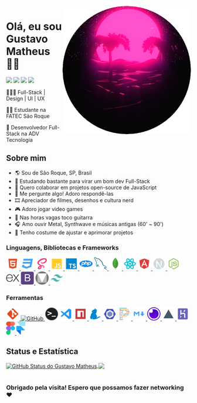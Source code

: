 <img align="right" width="350" height="350" src="../img/synth-circle.gif">

# Olá, eu sou Gustavo Matheus 🤟🏼

[<img src="https://img.shields.io/badge/linkedin-%230077B5.svg?&style=for-the-badge&logo=linkedin&logoColor=white" />](https://www.linkedin.com/in/gustavo-morinaga27/)
[<img src = "https://img.shields.io/badge/instagram-%23E4405F.svg?&style=for-the-badge&logo=instagram&logoColor=white">](https://www.instagram.com/gmatthews_feuer/)
[<img src = "https://img.shields.io/badge/facebook-%231877F2.svg?&style=for-the-badge&logo=facebook&logoColor=white">](https://www.facebook.com/gustavomatheus.cardoso/)
[<img src = "https://img.shields.io/badge/Gmail-D14836?style=for-the-badge&logo=gmail&logoColor=white">](mailto:gustavo.morinaga27@gmail.com)

👨🏻‍💻 Full-Stack | Design | UI | UX

👨‍🎓 Estudante na FATEC São Roque

💼 Desenvolvedor Full-Stack na ADV Tecnologia

## Sobre mim

- 🌎 Sou de São Roque, SP, Brasil
- 🌱 Estudando bastante para virar um bom dev Full-Stack
- 👯 Quero colaborar em projetos open-source de JavaScript
- 💬 Me pergunte algo! Adoro respondê-las
- 🎞️ Apreciador de filmes, desenhos e cultura nerd
- 🎮 Adoro jogar video games
- 🎸 Nas horas vagas toco guitarra
- 🎧 Amo ouvir Metal, Synthwave e músicas antigas (60' ~ 90')
- 💎 Tenho costume de ajustar e aprimorar projetos

### Linguagens, Bibliotecas e Frameworks

<div>
	<a href="https://developer.mozilla.org/pt-BR/docs/Web/HTML" target="_blank">
		<img height="36" title="HTML" src="https://raw.githubusercontent.com/PKief/vscode-material-icon-theme/main/icons/html.svg">
	</a>
	<a href="https://developer.mozilla.org/pt-BR/docs/Web/CSS" target="_blank">
		<img height="36" title="CSS" src="https://raw.githubusercontent.com/PKief/vscode-material-icon-theme/main/icons/css.svg">
	</a>
	<a href="https://sass-lang.com" target="_blank">
		<img height="36" title="Sass" src="https://raw.githubusercontent.com/PKief/vscode-material-icon-theme/main/icons/sass.svg">
	</a>
	<a href="https://developer.mozilla.org/pt-BR/docs/Web/JavaScript" target="_blank">
		<img height="36" title="JavaScript" src="https://raw.githubusercontent.com/PKief/vscode-material-icon-theme/main/icons/javascript.svg">
	</a>
	<a href="https://www.typescriptlang.org" target="_blank">
		<img height="36" title="TypeScript" src="https://raw.githubusercontent.com/PKief/vscode-material-icon-theme/main/icons/typescript.svg">
	</a>
	<a href="https://www.php.net" target="_blank">
		<img height="36" title="PHP" src="https://raw.githubusercontent.com/PKief/vscode-material-icon-theme/main/icons/php.svg">
	</a>
	<a href="https://www.mysql.com" target="_blank">
		<img height="36" title="MySQL" src="https://raw.githubusercontent.com/devicons/devicon/9c6bfdb9783cdfe1018666ed76adcfd3eab6fad6/icons/mysql/mysql-original.svg">
	</a>
	<a href="https://www.mongodb.com" target="_blank">
		<img height="36" title="MongoDB" src="https://raw.githubusercontent.com/devicons/devicon/9c6bfdb9783cdfe1018666ed76adcfd3eab6fad6/icons/mongodb/mongodb-original.svg">
	</a>
	<a href="https://reactjs.org" target="_blank">
		<img height="36" title="React" src="https://raw.githubusercontent.com/PKief/vscode-material-icon-theme/main/icons/react.svg">
	</a>
	<a href="https://angular.io" target="_blank">
		<img height="36" title="Angular" src="https://raw.githubusercontent.com/PKief/vscode-material-icon-theme/main/icons/angular.svg">
	</a>
	<a href="https://nextjs.org" target="_blank">
		<img height="36" title="Next.js" src="https://raw.githubusercontent.com/PKief/vscode-material-icon-theme/main/icons/next.svg">
	</a>
	<a href="https://nodejs.org" target="_blank">
		<img height="36" title="Node.js" src="https://raw.githubusercontent.com/PKief/vscode-material-icon-theme/main/icons/nodejs.svg">
	</a>
	<a href="https://expressjs.com" target="_blank">
		<img height="36" title="Express" src="https://raw.githubusercontent.com/devicons/devicon/9c6bfdb9783cdfe1018666ed76adcfd3eab6fad6/icons/express/express-original.svg">
	</a>
	<a href="https://getbootstrap.com" target="_blank">
		<img height="36" title="Bootstrap" src="https://raw.githubusercontent.com/devicons/devicon/9c6bfdb9783cdfe1018666ed76adcfd3eab6fad6/icons/bootstrap/bootstrap-plain.svg">
	</a>
	<a href="https://material.io" target="_blank">
		<img height="36" title="Material Design" src="https://raw.githubusercontent.com/github/explore/80688e429a7d4ef2fca1e82350fe8e3517d3494d/topics/material-design/material-design.png">
	</a>
	<a href="https://tailwindcss.com" target="_blank">
		<img height="36" title="Tailwind CSS" src="https://raw.githubusercontent.com/PKief/vscode-material-icon-theme/main/icons/tailwindcss.svg">
	</a>
</div>

### Ferramentas

<div>
	<a href="https://git-scm.com" target="_blank">
  	<img height="36" title="Git" src="https://raw.githubusercontent.com/PKief/vscode-material-icon-theme/main/icons/git.svg">
	</a>
	<a href="https://github.com" target="_blank">
  	<img height="36" title="GitHub" src="https://raw.githubusercontent.com/FortAwesome/Font-Awesome/7d3d774145ac38663f6d1effc6def0334b68ab7e/svgs/brands/github.svg">
	</a>
  <img height="36" title="Terminal" src="https://raw.githubusercontent.com/github/explore/80688e429a7d4ef2fca1e82350fe8e3517d3494d/topics/terminal/terminal.png">
	<a href="https://code.visualstudio.com" target="_blank">
  	<img height="36" title="Visual Studio Code" src="https://raw.githubusercontent.com/PKief/vscode-material-icon-theme/main/icons/vscode.svg">
	</a>
	<a href="https://www.npmjs.com" target="_blank">
  	<img height="36" title="NPM" src="https://raw.githubusercontent.com/PKief/vscode-material-icon-theme/73a6f3b57cb9ba44f67d1c000588bacda537ae00/icons/npm.svg">
	</a>
	<a href="https://yarnpkg.com" target="_blank">
  	<img height="36" title="Yarn" src="https://raw.githubusercontent.com/PKief/vscode-material-icon-theme/73a6f3b57cb9ba44f67d1c000588bacda537ae00/icons/yarn.svg">
	</a>
	<a href="https://eslint.org" target="_blank">
  	<img height="36" title="ESLint" src="https://raw.githubusercontent.com/PKief/vscode-material-icon-theme/73a6f3b57cb9ba44f67d1c000588bacda537ae00/icons/eslint.svg">
	</a>
	<a href="https://prettier.io" target="_blank">
  	<img height="36" title="Prettier" src="https://raw.githubusercontent.com/PKief/vscode-material-icon-theme/73a6f3b57cb9ba44f67d1c000588bacda537ae00/icons/prettier.svg">
	</a>
	<a href="https://www.markdownguide.org" target="_blank">
  	<img height="36" title="Markdown" src="https://raw.githubusercontent.com/PKief/vscode-material-icon-theme/73a6f3b57cb9ba44f67d1c000588bacda537ae00/icons/markdown.svg">
	</a>
	<a href="https://insomnia.rest" target="_blank">
  	<img height="36" title="Insomnia" src="../icons/insomnia.png">
	</a>
	<a href="https://vercel.com" target="_blank">
  	<img height="36" title="Vercel" src="https://raw.githubusercontent.com/PKief/vscode-material-icon-theme/main/icons/vercel_light.svg">
	</a>
	<a href="https://heroku.com" target="_blank">
  	<img height="36" title="Heroku" src="https://raw.githubusercontent.com/PKief/vscode-material-icon-theme/main/icons/heroku.svg">
	</a>
	<a href="https://figma.com" target="_blank">
  	<img height="36" title="Figma" src="../icons/figma.svg">
	</a>
	<a href="https://framer.com" target="_blank">
  	<img height="36" title="Framer" src="../icons/framer.png">
	</a>
</div>

## Status e Estatística

<a href="https://github.com/anuraghazra/github-readme-stats">
  <img align="center" src="https://github-readme-stats.anuraghazra1.vercel.app/api?username=gmatthewsfeuer&hide=issues&theme=dark&show_icons=true&hide_border=false&count_private=true&include_all_commits=true&line_height=24.5" alt="GitHub Status do Gustavo Matheus" />
</a>
<a href="https://github.com/anuraghazra/github-readme-stats">
  <img align="center" src="https://github-readme-stats.anuraghazra1.vercel.app/api/top-langs/?username=gmatthewsfeuer&layout=compact&theme=dark" />
</a>

<br>
<br>

### Obrigado pela visita! Espero que possamos fazer networking ❤️
